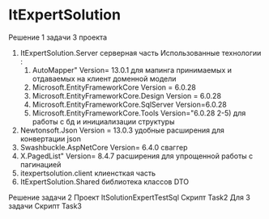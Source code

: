 # ItExpertSolution

Решение 1 задачи
3 проекта
1) ItExpertSolution.Server серверная часть
   Использованные технологии :
   1) AutoMapper" Version= 13.0.1 для мапинга  принимаемых и отдаваемых на клиент доменной модели
   2) Microsoft.EntityFrameworkCore Version = 6.0.28
   3) Microsoft.EntityFrameworkCore.Design Version = 6.0.28
   4) Microsoft.EntityFrameworkCore.SqlServer Version=6.0.28 
   5) Microsoft.EntityFrameworkCore.Tools Version="6.0.28
      2-5) для работы с бд и инициализации структуры
  6) Newtonsoft.Json Version = 13.0.3  удобные расширения для конвертации json 
  7) Swashbuckle.AspNetCore  Version= 6.4.0 сваггер
  8) X.PagedList" Version= 8.4.7 расширения для упрощенной работы с пагинацией
2) itexpertsolution.client клиенсткая часть
3) ItExpertSolution.Shared библиотека классов DTO


Решение задачи 2
Проект ItSolutionExpertTestSql
Скрипт Task2
Для 3 задачи 
Скрипт Task3
